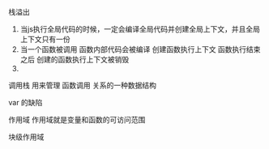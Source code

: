 栈溢出

1. 当js执行全局代码的时候，一定会编译全局代码并创建全局上下文，并且全局上下文只有一份
2. 当一个函数被调用 函数内部代码会被编译 创建函数执行上下文 函数执行结束之后 创建的函数执行上下文被销毁
3. 

调用栈
用来管理 函数调用 关系的一种数据结构

var 的缺陷


作用域
作用域就是变量和函数的可访问范围

块级作用域